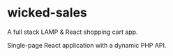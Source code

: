 # wicked-sales


A full stack LAMP & React shopping cart app.

 Single-page React application with a dynamic PHP API.
